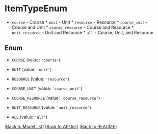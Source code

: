# ItemTypeEnum

* `course` - Course * `unit` - Unit * `resource` - Resource * `course_unit` - Course and Unit * `course_resource` - Course and Resource * `unit_resource` - Unit and Resource * `all` - Course, Unit, and Resource

## Enum

* `COURSE` (value: `'course'`)

* `UNIT` (value: `'unit'`)

* `RESOURCE` (value: `'resource'`)

* `COURSE_UNIT` (value: `'course_unit'`)

* `COURSE_RESOURCE` (value: `'course_resource'`)

* `UNIT_RESOURCE` (value: `'unit_resource'`)

* `ALL` (value: `'all'`)

[[Back to Model list]](../README.md#documentation-for-models) [[Back to API list]](../README.md#documentation-for-api-endpoints) [[Back to README]](../README.md)



